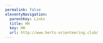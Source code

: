 ```yaml
---
permalink: false
eleventyNavigation:
  parentKey: Links
  title: HH
  key: HH
  url: http://www.herts-orienteering.club/
---
```

